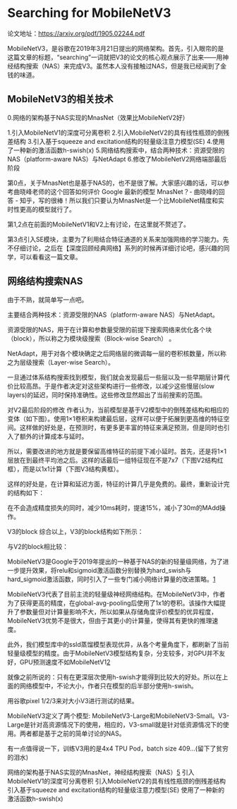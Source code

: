 

<!--
 * @version:
 * @Author:  StevenJokess https://github.com/StevenJokess
 * @Date: 2020-11-27 22:27:54
 * @LastEditors:  StevenJokess https://github.com/StevenJokess
 * @LastEditTime: 2020-12-30 20:43:21
 * @Description:
 * @TODO::
 * @Reference:
-->

# Searching for MobileNetV3

论文地址：https://arxiv.org/pdf/1905.02244.pdf

MobileNetV3，是谷歌在2019年3月21日提出的网络架构。首先，引入眼帘的是这篇文章的标题，“searching”一词就把V3的论文的核心观点展示了出来——用神经结构搜索（NAS）来完成V3。虽然本人没有接触过NAS，但是我已经闻到了金钱的味道。

## MobileNetV3的相关技术

0.网络的架构基于NAS实现的MnasNet（效果比MobileNetV2好）

1.引入MobileNetV1的深度可分离卷积
2.引入MobileNetV2的具有线性瓶颈的倒残差结构
3.引入基于squeeze and excitation结构的轻量级注意力模型(SE)
4.使用了一种新的激活函数h-swish(x)
5.网络结构搜索中，结合两种技术：资源受限的NAS（platform-aware NAS）与NetAdapt
6.修改了MobileNetV2网络端部最后阶段

第0点，关于MnasNet也是基于NAS的，也不是很了解。大家感兴趣的话，可以参考曲晓峰老师的这个回答如何评价 Google 最新的模型 MnasNet？- 曲晓峰的回答 - 知乎，写的很棒！所以我们只要认为MnasNet是一个比MobileNet精度和实时性更高的模型就行了。

第1,2点在前面的MobileNetV1和V2上有讨论，在这里就不赘述了。

第3点引入SE模块，主要为了利用结合特征通道的关系来加强网络的学习能力。先不仔细讨论，之后在【深度回顾经典网络】系列的时候再详细讨论吧，感兴趣的同学，可以看看这一篇文章。

## 网络结构搜索NAS

由于不熟，就简单写一点吧。

主要结合两种技术：资源受限的NAS（platform-aware NAS）与NetAdapt。

资源受限的NAS，用于在计算和参数量受限的前提下搜索网络来优化各个块（block），所以称之为模块级搜索（Block-wise Search） 。

NetAdapt，用于对各个模块确定之后网络层的微调每一层的卷积核数量，所以称之为层级搜索（Layer-wise Search）。

一旦通过体系结构搜索找到模型，我们就会发现最后一些层以及一些早期层计算代价比较高昂。于是作者决定对这些架构进行一些修改，以减少这些慢层(slow layers)的延迟，同时保持准确性。这些修改显然超出了当前搜索的范围。

对V2最后阶段的修改
作者认为，当前模型是基于V2模型中的倒残差结构和相应的变体（如下图）。使用1×1卷积来构建最后层，这样可以便于拓展到更高维的特征空间。这样做的好处是，在预测时，有更多更丰富的特征来满足预测，但是同时也引入了额外的计算成本与延时。



所以，需要改进的地方就是要保留高维特征的前提下减小延时。首先，还是将1×1层放在到最终平均池之后。这样的话最后一组特征现在不是7x7（下图V2结构红框），而是以1x1计算（下图V3结构黄框）。





这样的好处是，在计算和延迟方面，特征的计算几乎是免费的。最终，重新设计完的结构如下：



在不会造成精度损失的同时，减少10ms耗时，提速15%，减小了30m的MAdd操作。

V3的block
综合以上，V3的block结构如下所示：



与V2的block相比较：




MobileNetV3是Google于2019年提出的一种基于NAS的新的轻量级网络，为了进一步提升效果，将relu和sigmoid激活函数分别替换为hard_swish与hard_sigmoid激活函数，同时引入了一些专门减小网络计算量的改进策略。[1]

MobileNetV3代表了目前主流的轻量级神经网络结构。在MobileNetV3中，作者为了获得更高的精度，在global-avg-pooling后使用了1x1的卷积。该操作大幅提升了参数量但对计算量影响不大，所以如果从存储角度评价模型的优异程度，MobileNetV3优势不是很大，但由于其更小的计算量，使得其有更快的推理速度。


此外，我们模型库中的ssld蒸馏模型表现优异，从各个考量角度下，都刷新了当前轻量级模型的精度。由于MobileNetV3模型结构复杂，分支较多，对GPU并不友好，GPU预测速度不如MobileNetV1[2]

就像之前所说的：只有在更深层次使用h-swish才能得到比较大的好处。所以在上面的网络模型中，不论大小，作者只在模型的后半部分使用h-swish。

用谷歌pixel 1/2/3来对大小V3进行测试的结果。

MobileNetV3定义了两个模型: MobileNetV3-Large和MobileNetV3-Small。V3-Large是针对高资源情况下的使用，相应的，V3-small就是针对低资源情况下的使用。两者都是基于之前的简单讨论的NAS。

有一点值得说一下，训练V3用的是4x4 TPU Pod，batch size 409…(留下了贫穷的泪水)

网络的架构基于NAS实现的MnasNet，神经结构搜索（NAS）[5]
引入MobileNetV1的深度可分离卷积
引入MobileNetV2的具有线性瓶颈的倒残差结构
引入基于squeeze and excitation结构的轻量级注意力模型(SE)
使用了一种新的激活函数h-swish(x)


[1]: https://github.com/d-li14/mobilenetv3.pytorch
[2]: https://paddleclas.readthedocs.io/zh_CN/latest/models/Mobile.html
[3]: https://github.com/pytorch/vision/pull/3182/files
[4]: http://www.tensorinfinity.com/paper_185.html
[5]: https://cygao.xyz/2019/07/12/lightweight/
